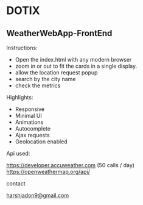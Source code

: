# DOTIX
## WeatherWebApp-FrontEnd

Instructions:
- Open the index.html with any modern browser
- zoom in or out to fit the cards in a single display.
- allow the location request popup
- search by the city name
- check the metrics

Highlights:
- Responsive
- Minimal UI
- Animations
- Autocomplete
- Ajax requests
- Geolocation enabled


 
Api used:

https://developer.accuweather.com (50 calls / day)
https://openweathermap.org/api/ 

contact

harshjadon9@gmail.com
